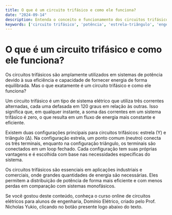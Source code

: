 ```yaml
---
title: O que é um circuito trifásico e como ele funciona?
date: "2024-09-14"
description: Entenda o conceito e funcionamento dos circuitos trifásicos, essenciais em sistemas de potência.
keywords: ['circuito trifásico', 'potência', 'estrela-triângulo', 'engenharia elétrica']
---
```


# O que é um circuito trifásico e como ele funciona?

Os circuitos trifásicos são amplamente utilizados em sistemas de potência devido à sua eficiência e capacidade de fornecer energia de forma equilibrada. Mas o que exatamente é um circuito trifásico e como ele funciona?

Um circuito trifásico é um tipo de sistema elétrico que utiliza três correntes alternadas, cada uma defasada em 120 graus em relação às outras. Isso significa que, em qualquer instante, a soma das correntes em um sistema trifásico é zero, o que resulta em um fluxo de energia mais constante e eficiente. 

Existem duas configurações principais para circuitos trifásicos: estrela (Y) e triângulo (Δ). Na configuração estrela, um ponto comum (neutro) conecta os três terminais, enquanto na configuração triângulo, os terminais são conectados em um loop fechado. Cada configuração tem suas próprias vantagens e é escolhida com base nas necessidades específicas do sistema.

Os circuitos trifásicos são essenciais em aplicações industriais e comerciais, onde grandes quantidades de energia são necessárias. Eles permitem a distribuição de potência de forma mais eficiente e com menos perdas em comparação com sistemas monofásicos.

Se você gostou deste conteúdo, conheça o curso online de circuitos elétricos para alunos de engenharia, Domínio Elétrico, criado pelo Prof. Nicholas Yukio, clicando no botão presente logo abaixo do texto.